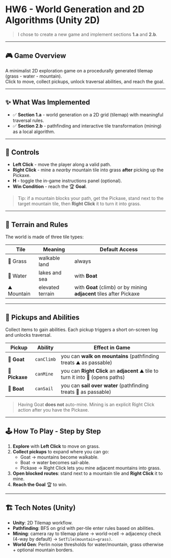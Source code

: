 # **HW6 - World Generation and 2D Algorithms (Unity 2D)**

> I chose to create a new game and implement sections **1.a** and **2.b**.

---

## 🎮 Game Overview
A minimalist 2D exploration game on a procedurally generated tilemap (grass - water - mountain).  
Click to move, collect pickups, unlock traversal abilities, and reach the goal.

---

## ✨ What Was Implemented
- ✅ **Section 1.a** - world generation on a 2D grid (tilemap) with meaningful traversal rules.  
- ✅ **Section 2.b** - pathfinding and interactive tile transformation (mining) as a local algorithm.

---

## 🧭 Controls
- **Left Click** - move the player along a valid path.  
- **Right Click** - mine a *nearby* mountain tile into grass **after** picking up the Pickaxe.  
- **H** - toggle the in-game instructions panel (optional).  
- **Win Condition** - reach the 🏆 **Goal**.

> Tip: if a mountain blocks your path, get the Pickaxe, stand next to the target mountain tile, then **Right Click** it to turn it into grass.

---

## 🧱 Terrain and Rules
The world is made of three tile types:

| Tile | Meaning | Default Access |
|------|---------|----------------|
| 🌿 Grass | walkable land | always |
| 🌊 Water | lakes and sea | with **Boat** |
| ⛰️ Mountain | elevated terrain | with **Goat** (climb) or by mining **adjacent** tiles after Pickaxe |

---

## 🧩 Pickups and Abilities
Collect items to gain abilities. Each pickup triggers a short on-screen log and unlocks traversal.

| Pickup | Ability | Effect in Game |
|--------|---------|----------------|
| 🐐 **Goat** | `canClimb` | you can **walk on mountains** (pathfinding treats ⛰️ as passable) |
| 🔨 **Pickaxe** | `canMine` | you can **Right Click** an **adjacent** ⛰️ tile to turn it into 🌿 (opens paths) |
| 🚤 **Boat** | `canSail` | you can **sail over water** (pathfinding treats 🌊 as passable) |

> Having Goat **does not** auto-mine. Mining is an explicit Right Click action after you have the Pickaxe.

---

## 🕹️ How To Play - Step by Step
1. **Explore** with **Left Click** to move on grass.
2. **Collect pickups** to expand where you can go:
   - Goat → mountains become walkable.
   - Boat → water becomes sail-able.
   - Pickaxe → Right Click lets you mine adjacent mountains into grass.
3. **Open blocked routes**: stand next to a mountain tile and **Right Click** it to mine.
4. **Reach the Goal** 🏆 to win.

---

## 🏗️ Tech Notes (Unity)
- **Unity**: 2D Tilemap workflow.
- **Pathfinding**: BFS on grid with per-tile enter rules based on abilities.
- **Mining**: camera ray to tilemap plane → world→cell → adjacency check (4-way by default) → `SetTile(mountain→grass)`.
- **World Gen**: Perlin noise thresholds for water/mountain, grass otherwise + optional mountain borders.

